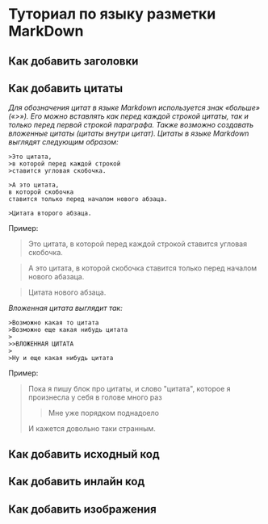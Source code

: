 # Туториал по языку разметки MarkDown

## Как добавить заголовки

## Как добавить цитаты

*Для обозначения цитат в языке Markdown используется знак «больше» («>»). Его можно вставлять как перед каждой строкой цитаты, так и только перед первой строкой параграфа. Также возможно создавать вложенные цитаты (цитаты внутри цитат). Цитаты в языке Markdown выглядят следующим образом:*
```
>Это цитата, 
>в которой перед каждой строкой
>ставится угловая скобочка.

>А это цитата,
в которой скобочка
ставится только перед началом нового абзаца.

>Цитата второго абзаца.
```
Пример:

>Это цитата,
>в которой перед каждой строкой
>ставится угловая скобочка.

>А это цитата,
в которой скобочка
ставится только перед началом нового абазаца.

>Цитата нового абзаца.

*Вложенная цитата выглядит так:*
```
>Возможно какая то цитата
>Возможно еще какая нибудь цитата
>
>>ВЛОЖЕННАЯ ЦИТАТА
>
>Ну и еще какая нибудь цитата
```

Пример:

>Пока я пишу блок про цитаты,
>и слово "цитата", которое я произнесла у себя в голове много раз
>
>>Мне уже порядком поднадоело
>
>И кажется довольно таки странным.

## Как добавить исходный код

## Как добавить инлайн код

## Как добавить изображения

